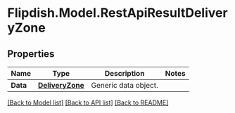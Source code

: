 # Flipdish.Model.RestApiResultDeliveryZone
## Properties

Name | Type | Description | Notes
------------ | ------------- | ------------- | -------------
**Data** | [**DeliveryZone**](DeliveryZone.md) | Generic data object. | 

[[Back to Model list]](../README.md#documentation-for-models) [[Back to API list]](../README.md#documentation-for-api-endpoints) [[Back to README]](../README.md)

